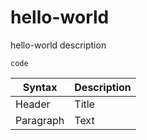 # hello-world
hello-world description

`code`

| Syntax | Description |
| ----------- | ----------- |
| Header | Title |
| Paragraph | Text |
